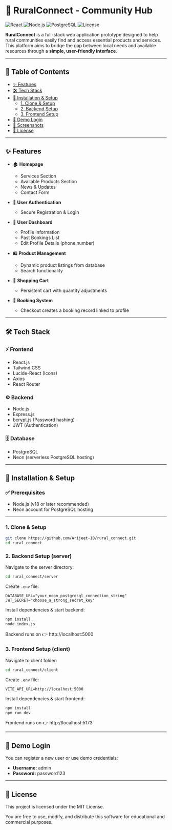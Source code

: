 # 🌾 RuralConnect - Community Hub

![React](https://img.shields.io/badge/Frontend-React-blue?logo=react)
![Node.js](https://img.shields.io/badge/Backend-Node.js-green?logo=node.js)
![PostgreSQL](https://img.shields.io/badge/Database-PostgreSQL-blue?logo=postgresql)
![License](https://img.shields.io/badge/License-MIT-yellow)

**RuralConnect** is a full-stack web application prototype designed to help rural communities easily find and access essential products and services. This platform aims to bridge the gap between local needs and available resources through a **simple, user-friendly interface**.

---

## 📑 Table of Contents
- [✨ Features](#-features)
- [🛠️ Tech Stack](#️-tech-stack)
- [🚀 Installation & Setup](#-installation--setup)
  - [1. Clone & Setup](#1-clone--setup)
  - [2. Backend Setup](#2-backend-setup-server)
  - [3. Frontend Setup](#3-frontend-setup-client)
- [🔑 Demo Login](#-demo-login)
- [📸 Screenshots](#-screenshots)
- [📜 License](#-license)

---

## ✨ Features

- 🏠 **Homepage**
  - Services Section
  - Available Products Section
  - News & Updates
  - Contact Form

- 🔐 **User Authentication**
  - Secure Registration & Login

- 👤 **User Dashboard**
  - Profile Information
  - Past Bookings List
  - Edit Profile Details (phone number)

- 🛍️ **Product Management**
  - Dynamic product listings from database
  - Search functionality

- 🛒 **Shopping Cart**
  - Persistent cart with quantity adjustments

- 📅 **Booking System**
  - Checkout creates a booking record linked to profile

---

## 🛠️ Tech Stack

### ⚡ Frontend
- React.js
- Tailwind CSS
- Lucide-React (Icons)
- Axios
- React Router

### ⚙️ Backend
- Node.js
- Express.js
- bcrypt.js (Password hashing)
- JWT (Authentication)

### 🗄️ Database
- PostgreSQL
- Neon (serverless PostgreSQL hosting)

---

## 🚀 Installation & Setup

### ✅ Prerequisites
- Node.js (v18 or later recommended)
- Neon account for PostgreSQL hosting

---

### 1. Clone & Setup
```bash
git clone https://github.com/Arijeet-10/rural_connect.git
cd rural_connect
```

### 2. Backend Setup (server)
Navigate to the server directory:
```bash
cd rural_connect/server
```

Create `.env` file:
```env
DATABASE_URL="your_neon_postgresql_connection_string"
JWT_SECRET="choose_a_strong_secret_key"
```

Install dependencies & start backend:
```bash
npm install
node index.js
```
Backend runs on 👉 http://localhost:5000

### 3. Frontend Setup (client)
Navigate to client folder:
```bash
cd rural_connect/client
```

Create `.env` file:
```env
VITE_API_URL=http://localhost:5000
```

Install dependencies & start frontend:
```bash
npm install
npm run dev
```
Frontend runs on 👉 http://localhost:5173

---

## 🔑 Demo Login
You can register a new user or use demo credentials:
- **Username:** admin
- **Password:** password123


---

## 📜 License
This project is licensed under the MIT License.


You are free to use, modify, and distribute this software for educational and commercial purposes.
